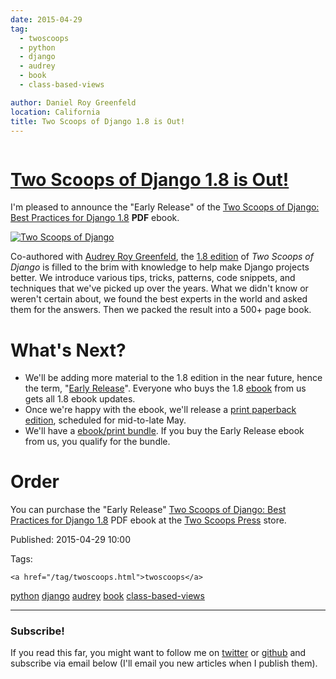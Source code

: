 ```yaml
---
date: 2015-04-29
tag: 
  - twoscoops
  - python
  - django
  - audrey
  - book
  - class-based-views

author: Daniel Roy Greenfeld
location: California
title: Two Scoops of Django 1.8 is Out!
---
```

<div class="twelve wide column">

<h1 class="ui block header">
<div class="content">
<a href="/two-scoops-of-django-1-8.html">Two Scoops of Django 1.8 is Out!</a>
</div>
</h1>
<p>I'm pleased to announce the "Early Release" of the <a href="http://twoscoopspress.com/products/two-scoops-of-django-1-8" target="_blank">Two Scoops of
Django: Best Practices for Django
1.8</a>
<strong>PDF</strong> ebook.</p>
<p><a href="http://twoscoopspress.org/products/two-scoops-of-django-1-8" target="_blank"><img alt="Two Scoops of Django" src="https://twoscoops.smugmug.com/Two-Scoops-Press-Media-Kit/i-HZqTR3Z/0/S/two-scoops-1.8-ebook-S.jpg"/></a></p>
<p>Co-authored with <a href="https://twitter.com/audreyr" target="_blank">Audrey Roy Greenfeld</a>,
the <a href="http://twoscoopspress.com/products/two-scoops-of-django-1-8" target="_blank">1.8
edition</a> of
<em>Two Scoops of Django</em> is filled to the brim with knowledge to help make
Django projects better. We introduce various tips, tricks, patterns,
code snippets, and techniques that we've picked up over the years. What
we didn't know or weren't certain about, we found the best experts in
the world and asked them for the answers. Then we packed the result into
a 500+ page book.</p>
<h1 id="whats-next">What's Next?</h1>
<ul>
<li>We'll be adding more material to the 1.8 edition in the near
future, hence the term, "<a href="http://twoscoopspress.com/pages/two-scoops-of-django-1-8-faq#what-does-early-release-mean" target="_blank">Early
Release</a>".
Everyone who buys the 1.8
<a href="http://twoscoopspress.com/products/two-scoops-of-django-1-8" target="_blank">ebook</a>
from us gets all 1.8 ebook updates.</li>
<li>Once we're happy with the ebook, we'll release a <a href="http://twoscoopspress.com/pages/two-scoops-of-django-1-8-faq#what-formats" target="_blank">print paperback
edition</a>,
scheduled for mid-to-late May.</li>
<li>We'll have a <a href="http://twoscoopspress.com/pages/two-scoops-of-django-1-8-faq#will-there-be-a-bundle" target="_blank">ebook/print
bundle</a>.
If you buy the Early Release ebook from us, you qualify for the
bundle.</li>
</ul>
<h1 id="order">Order</h1>
<p>You can purchase the "Early Release" <a href="http://twoscoopspress.com/products/two-scoops-of-django-1-8" target="_blank">Two Scoops of Django: Best
Practices for Django
1.8</a> PDF
ebook at the <a href="http://twoscoopspress.com/products/two-scoops-of-django-1-8" target="_blank">Two Scoops
Press</a>
store.</p>
<p>Published: 2015-04-29 10:00</p>
<p>Tags:
  
    <a href="/tag/twoscoops.html">twoscoops</a>
<a href="/tag/python.html">python</a>
<a href="/tag/django.html">django</a>
<a href="/tag/audrey.html">audrey</a>
<a href="/tag/book.html">book</a>
<a href="/tag/class-based-views.html">class-based-views</a>
</p>
<hr/>
<h3 class="ui header">Subscribe!</h3>
<p>If you read this far, you might want to follow me on <a href="https://twitter.com/pydanny">twitter</a> or <a href="https://github.com/pydanny">github</a> and subscribe via email below (I'll email you new articles when I publish them).</p>
<!-- Begin MailChimp Signup Form -->
</div>